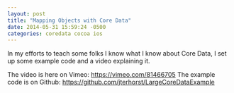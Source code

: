```yaml
---
layout: post
title: "Mapping Objects with Core Data"
date: 2014-05-31 15:59:24 -0500
categories: coredata cocoa ios
---
```


In my efforts to teach some folks I know what I know about Core Data, I set up some example code and a video explaining it.

The video is here on Vimeo: https://vimeo.com/81466705
The example code is on Github: https://github.com/jterhorst/LargeCoreDataExample